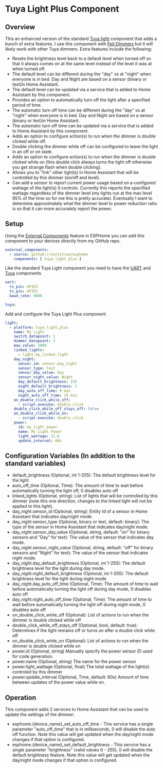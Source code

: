 # Tuya Light Plus Component
## Overview
This an enhanced version of the standard [Tuya light](https://esphome.io/components/light/tuya.html) component that adds a bunch of extra features. I use this component with [Feit Dimmers](https://www.amazon.com/gp/product/B07SXDFH38/ref=ppx_yo_dt_b_asin_title_o02_s00?ie=UTF8&psc=1) but it will likely work with other Tuya dimmers. Extra features include the following:
* Resets the brightness level back to a default level when turned off so that it always comes on at the same level instead of the level it was at when turned off.
* The default level can be different during the "day" vs at "night" when everyone is in bed.  Day and Night are based on a sensor (binary or text)in Home Assistant.
* The default level can be updated via a service that is added to Home Assistant by this component.
* Provides an option to automatically turn off the light after a specified period of time.
* The automatic turn off time can be different during the "day" vs at "night" when everyone is in bed.  Day and Night are based on a sensor (binary or text)in Home Assistant.
* The automatic turn off time can be updated via a service that is added to Home Assistant by this component.
* Adds an option to configure action(s) to run when the dimmer is double clicked while off.
* Double clicking the dimmer while off can be configured to leave the light in an off or on state.
* Adds an option to configure action(s) to run when the dimmer is double clicked while on (this double click always turns the light off otherwise you get strange flash when double clicking).
* Allows you to "link" other light(s) in Home Assistant that will be controlled by this dimmer (on/off and level).
* Can add a sensor to report current power usage based on a configured wattage of the light(s) it controls. Currently this reports the specified wattage regardless of the dimmer level (my lights run at the max level 95% of the time so for me this is pretty accurate).  Eventually I want to determine approximately what the dimmer level to power reduction ratio is so that it can more accurately report the power.


## Setup
Using the [External Components](https://esphome.io/components/external_components.html) feature in ESPHome you can add this component to your devices directly from my GitHub repo.
```yaml
external_components:
  - source: github://nuttytree/esphome
    components: [ tuya_light_plus ]
```

Like the standard Tuya Light component you need to have the [UART](https://esphome.io/components/uart.html) and [Tuya](https://esphome.io/components/tuya.html) components.
```yaml
uart:
  rx_pin: GPIO3
  tx_pin: GPIO1
  baud_rate: 9600

tuya:
```

Add and configure the Tuya Light Plus component
```yaml
light:
  - platform: tuya_light_plus
    name: My Light
    switch_datapoint: 1
    dimmer_datapoint: 2
    max_value: 1000
    linked_lights:
      - light.my_linked_light
    day_night:
      sensor_id: sensor.day_night
      sensor_type: text
      sensor_day_value: Day
      sensor_night_value: Night
      day_default_brightness: 255
      night_default_brightness: 1
      day_auto_off_time: 0 min
      night_auto_off_time: 15 min
    on_double_click_while_off:
      - script.execute: double_click
    double_click_while_off_stays_off: false
    on_double_click_while_on:
      - script.execute: double_click
    power:
      id: my_light_power
      name: My Light Power
      light_wattage: 21.6
      update_interval: 60s
```

## Configuration Variables (In addition to the standard variables)
* default_brightness (Optional, int 1-255): The default brightness level for the light.
* auto_off_time (Optional, Time): The amount of time to wait before automatically turning the light off, 0 disables auto off
* linked_lights (Optional, string): List of lights that will be controlled by this dimmer (note this one direction, changes to the linked light will not be applied to this light).
* day_night.sensor_id (Optional, string): Entity Id of a sensor in Home Assistant that indicates day/night mode.
* day_night.sensor_type (Optional, binary or text, default: binary): The type of the sensor in Home Assistant that indicates day/night mode.
* day_night.sensor_day_value (Optional, string, default: "on" for binary sensors and "Day" for text): The value of the sensor that indicates day mode.
* day_night.sensor_night_value (Optional, string, default: "off" for binary sensors and "Night" for text): The value of the sensor that indicates night mode.
* day_night.day_default_brightness (Optional, int 1-255): The default brightness level for the light during day mode.
* day_night.night_default_brightness (Optional, int 1-255): The default brightness level for the light during night mode.
* day_night.day_auto_off_time (Optional, Time): The amount of time to wait before automatically turning the light off during day mode, 0 disables auto off
* day_night.night_auto_off_time (Optional, Time): The amount of time to wait before automatically turning the light off during night mode, 0 disables auto off
* on_double_click_while_off (Optional): List of actions to run when the dimmer is double clicked while off
* double_click_while_off_stays_off (Optional, bool, default: true): Determines if the light remains off or turns on after a double click while off
* on_double_click_while_on (Optional): List of actions to run when the dimmer is double clicked while on
* power.id (Optional, string) Manually specify the power sensor ID used for code generation.
* power.name (Optional, string) The name for the power sensor
* power.light_wattage (Optional, float) The total wattage of the light(s) controled by this dimmer
* power.update_interval (Optional, Time, default: 60s) Amount of time between updates of the power value while on.

## Operation
This component adds 2 services to Home Assistant that can be used to update the settings of the dimmer:
* esphome.{device_name}_set_auto_off_time - This service has a single parameter "auto_off_time" that is in milliseconds, 0 will disable the auto off function. Note this value will get updated when the day/night mode changes if that option is configured.
* esphome.{device_name}_set_default_brightness - This service has a single parameter "brightness" (valid values 0 - 255), 0 will disable the default brightness feature. Note this value will get updated when the day/night mode changes if that option is configured.
